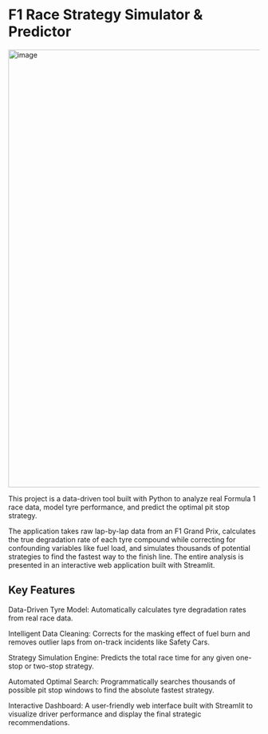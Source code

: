 <h1>F1 Race Strategy Simulator & Predictor</h1>
<img width="1915" height="876" alt="image" src="https://github.com/user-attachments/assets/61744019-85ec-4196-b940-9115b7368cb5" />

This project is a data-driven tool built with Python to analyze real Formula 1 race data, model tyre performance, and predict the optimal pit stop strategy.

The application takes raw lap-by-lap data from an F1 Grand Prix, calculates the true degradation rate of each tyre compound while correcting for confounding variables like fuel load, and simulates thousands of potential strategies to find the fastest way to the finish line. The entire analysis is presented in an interactive web application built with Streamlit.

<h2>Key Features</h2>
Data-Driven Tyre Model: Automatically calculates tyre degradation rates from real race data.

Intelligent Data Cleaning: Corrects for the masking effect of fuel burn and removes outlier laps from on-track incidents like Safety Cars.

Strategy Simulation Engine: Predicts the total race time for any given one-stop or two-stop strategy.

Automated Optimal Search: Programmatically searches thousands of possible pit stop windows to find the absolute fastest strategy.

Interactive Dashboard: A user-friendly web interface built with Streamlit to visualize driver performance and display the final strategic recommendations.
